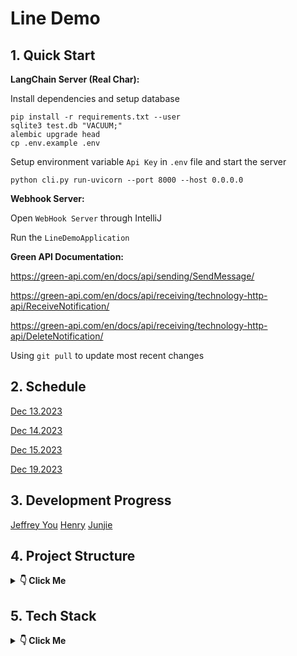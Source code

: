 # Line Demo

## 1. Quick Start

**LangChain Server (Real Char):**

Install dependencies and setup database

```shell
pip install -r requirements.txt --user
sqlite3 test.db "VACUUM;"
alembic upgrade head
cp .env.example .env
```
Setup environment variable `Api Key` in `.env` file and start the server

```shell
python cli.py run-uvicorn --port 8000 --host 0.0.0.0 
```

**Webhook Server:**

Open `WebHook Server` through IntelliJ 

Run the `LineDemoApplication`

**Green API Documentation:**

https://green-api.com/en/docs/api/sending/SendMessage/

https://green-api.com/en/docs/api/receiving/technology-http-api/ReceiveNotification/

https://green-api.com/en/docs/api/receiving/technology-http-api/DeleteNotification/

Using `git pull` to update most recent changes

## 2. Schedule

[Dec 13.2023](./schedule/Dec13_2023.md)

[Dec 14.2023](./schedule/Dec14_2023.md)

[Dec 15.2023](./schedule/Dec15_2023.md)

[Dec 19.2023](./schedule/Dec19_2023.md)

## 3. Development Progress

[Jeffrey You](./Development/Jeffrey.md)
[Henry](./Development/Henry%20Wang.md)
[Junjie](./Development/Junjie.md)

## 4. Project Structure

<details> <summary> <b>👇 Click Me </b></summary>

```
LineDemo
│   .gitignore
│   commit.py
│   README.md
│
├───data
│       LINE_-与Kajiyama-satoshi的对话.txt
│       LINE_-与mori907的对话.txt
│       与江角正行的对话.txt
│       与清水-亏的对话.txt
│
├───Development
│       Jeffrey.md
│       template.md
│
├───images
│       website1.png
│       website2.png
│
├───LangChain Server
│   │   .env
│   │   .evn.example
│   │   .gitignore
│   │   alembic.ini
│   │   cli.py
│   │   requirements.txt
│   │   script
│   │   sqlite.py
│   │   test.db
│   │
│   ├───alembic
│   │   │   env.py
│   │   │   script.py.mako
│   │   │
│   │   ├───versions
│   │   │   │   3b2e26d7395f_create_interactions_table.py
│   │   │   │
│   │   │   └───__pycache__
│   │   │           3b2e26d7395f_create_interactions_table.cpython-312.pyc
│   │   │
│   │   └───__pycache__
│   │           env.cpython-312.pyc
│   │
│   ├───realtime_ai_character
│   │   │   logger.py
│   │   │   main.py
│   │   │   utils.py
│   │   │   websocket_routes.py
│   │   │
│   │   ├───character_catalog
│   │   │   │   catalog.py
│   │   │   │
│   │   │   ├───Day1Demo
│   │   │   │       config.yaml
│   │   │   │
│   │   │   ├───Day2Demo
│   │   │   │       config.yaml
│   │   │   │
│   │   │   ├───LineDemo
│   │   │   │       config.yaml
│   │   │   │
│   │   │   └───__pycache__
│   │   │           catalog.cpython-312.pyc
│   │   │
│   │   ├───database
│   │   │   │   base.py
│   │   │   │   chroma.py
│   │   │   │   connection.py
│   │   │   │   __init__.py
│   │   │   │
│   │   │   └───__pycache__
│   │   │           base.cpython-311.pyc
│   │   │           base.cpython-312.pyc
│   │   │           chroma.cpython-311.pyc
│   │   │           connection.cpython-311.pyc
│   │   │           connection.cpython-312.pyc
│   │   │           __init__.cpython-311.pyc
│   │   │           __init__.cpython-312.pyc
│   │   │
│   │   ├───llm
│   │   │   │   openai_llm.py
│   │   │   │
│   │   │   └───__pycache__
│   │   │           openai_llm.cpython-312.pyc
│   │   │
│   │   ├───models
│   │   │   │   interaction.py
│   │   │   │
│   │   │   └───__pycache__
│   │   │           interaction.cpython-312.pyc
│   │   │
│   │   └───__pycache__
│   │           logger.cpython-312.pyc
│   │           main.cpython-312.pyc
│   │           utils.cpython-312.pyc
│   │           websocket_routes.cpython-312.pyc
│   │
│   ├───test
│   │   │   uuid.py
│   │   │
│   │   └───__pycache__
│   │           uuid.cpython-312.pyc
│   │
│   └───__pycache__
│           catalog.cpython-312.pyc
│           main.cpython-312.pyc
│           openai_llm.cpython-312.pyc
│           utils.cpython-312.pyc
│           websocket_routes.cpython-312.pyc
│
├───schedule
│       Dec13_2023.md
│       Dec14_2023.md
│
└───WebHook Server
    │   .gitignore
    │   HELP.md
    │   mvnw
    │   mvnw.cmd
    │   pom.xml
    │
    ├───.idea
    │       .gitignore
    │       compiler.xml
    │       encodings.xml
    │       jarRepositories.xml
    │       misc.xml
    │       uiDesigner.xml
    │       vcs.xml
    │       workspace.xml
    │
    ├───.mvn
    │   └───wrapper
    │           maven-wrapper.jar
    │           maven-wrapper.properties
    │
    ├───src
    │   ├───main
    │   │   ├───java
    │   │   │   └───com
    │   │   │       └───jeffrey
    │   │   │           └───linedemo
    │   │   │               │   LineDemoApplication.java
    │   │   │               │
    │   │   │               ├───config
    │   │   │               │       WebSocketConfig.java
    │   │   │               │
    │   │   │               ├───controller
    │   │   │               │       WebHook.java
    │   │   │               │
    │   │   │               ├───deprecated
    │   │   │               │       ReceiveService.java
    │   │   │               │
    │   │   │               ├───entity
    │   │   │               │       GreenMessage.java
    │   │   │               │       GreenMessageHTTP.java
    │   │   │               │       OpenAIMessage.java
    │   │   │               │
    │   │   │               ├───service
    │   │   │               │       OpenaiService.java
    │   │   │               │
    │   │   │               └───utils
    │   │   │                       GreenApiUtils.java
    │   │   │                       WebSocketUtils.java
    │   │   │
    │   │   └───resources
    │   │       │   application.properties
    │   │       │
    │   │       ├───static
    │   │       └───templates
    │   └───test
    │       └───java
    │           └───com
    │               └───jeffrey
    │                   └───linedemo
    │                           LineDemoApplicationTests.java
    │
    └───target
        ├───classes
        │   │   application.properties
        │   │
        │   └───com
        │       └───jeffrey
        │           └───linedemo
        │               │   LineDemoApplication.class
        │               │
        │               ├───config
        │               │       WebSocketConfig.class
        │               │
        │               ├───controller
        │               │       WebHook.class
        │               │
        │               ├───deprecated
        │               │       ReceiveService.class
        │               │
        │               ├───entity
        │               │       GreenMessage$InstanceData.class
        │               │       GreenMessage$MessageData$TextMessageData.class
        │               │       GreenMessage$MessageData.class
        │               │       GreenMessage$SenderData.class
        │               │       GreenMessage.class
        │               │       GreenMessageHTTP.class
        │               │       OpenAIMessage.class
        │               │
        │               ├───service
        │               │       OpenaiService.class
        │               │
        │               └───utils
        │                       GreenApiUtils.class
        │                       WebSocketUtils$MessageHandler.class
        │                       WebSocketUtils.class
        │
        └───generated-sources
            └───annotations
```

</details> 

## 5. Tech Stack

<details> <summary> <b>👇 Click Me </b></summary>

- Green API
- LangChain
- Docker
- Spring Boot
- Spring MVC
- WebSocket
- Chroma
- MySQL / SQLite

</details> 

